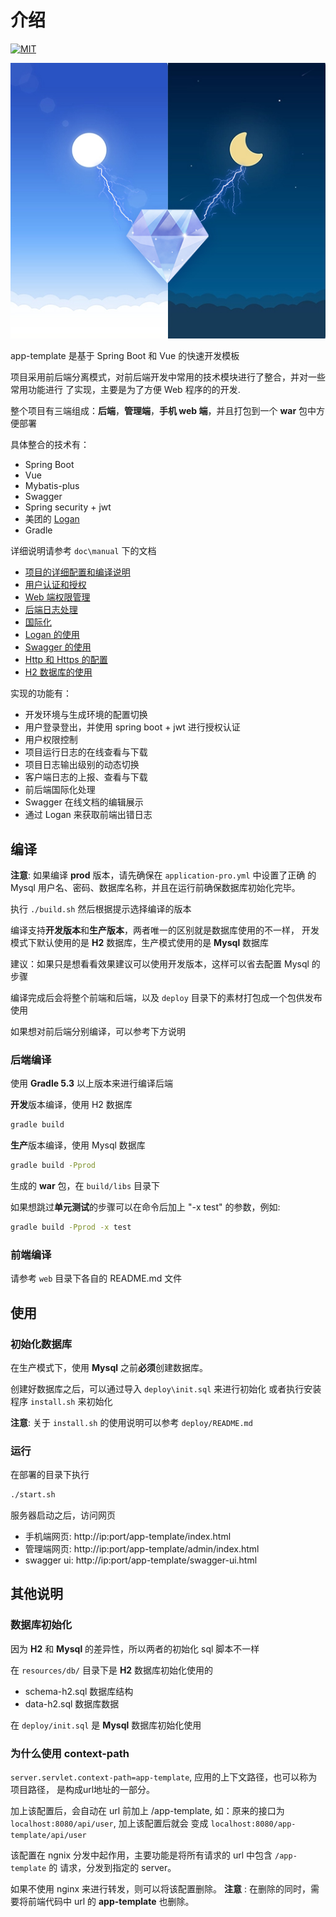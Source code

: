 # 介绍

[![MIT](https://img.shields.io/dub/l/vibe-d.svg?style=flat-square)](http://opensource.org/licenses/MIT)

![海报](./poster.jpg)

app-template 是基于 Spring Boot 和 Vue 的快速开发模板

项目采用前后端分离模式，对前后端开发中常用的技术模块进行了整合，并对一些常用功能进行
了实现，主要是为了方便 Web 程序的的开发.

整个项目有三端组成：**后端**，**管理端**，**手机 web 端**，并且打包到一个 **war** 包中方便部署

具体整合的技术有：

* Spring Boot
* Vue
* Mybatis-plus
* Swagger
* Spring security + jwt
* 美团的 [Logan](https://github.com/Meituan-Dianping/Logan)
* Gradle

详细说明请参考 `doc\manual` 下的文档

* [项目的详细配置和编译说明](./doc/manual/项目配置.md)
* [用户认证和授权](./doc/manual/用户认证和授权(用户名和密码).md)
* [Web 端权限管理](./doc/manual/权限管理.md)
* [后端日志处理](./doc/manual/日志.md)
* [国际化](./doc/manual/国际化.md)
* [Logan 的使用](./doc/manual/logan.md)
* [Swagger 的使用](./doc/manual/swagger.md)
* [Http 和 Https 的配置](./doc/manual/http和https.md)
* [H2 数据库的使用](./doc/manual/h2数据库.md)

实现的功能有：

* 开发环境与生成环境的配置切换
* 用户登录登出，并使用 spring boot + jwt 进行授权认证
* 用户权限控制
* 项目运行日志的在线查看与下载
* 项目日志输出级别的动态切换
* 客户端日志的上报、查看与下载
* 前后端国际化处理
* Swagger 在线文档的编辑展示
* 通过 Logan 来获取前端出错日志

## 编译

**注意**: 如果编译 **prod** 版本，请先确保在 `application-pro.yml` 中设置了正确
的 Mysql 用户名、密码、数据库名称，并且在运行前确保数据库初始化完毕。

执行 `./build.sh` 然后根据提示选择编译的版本

编译支持**开发版本**和**生产版本**，两者唯一的区别就是数据库使用的不一样，
开发模式下默认使用的是 **H2** 数据库，生产模式使用的是 **Mysql** 数据库

建议：如果只是想看看效果建议可以使用开发版本，这样可以省去配置 Mysql 的步骤

编译完成后会将整个前端和后端，以及 `deploy` 目录下的素材打包成一个包供发布使用

如果想对前后端分别编译，可以参考下方说明

### 后端编译

使用 **Gradle 5.3** 以上版本来进行编译后端

**开发**版本编译，使用 H2 数据库

```sh
gradle build
```

**生产**版本编译，使用 Mysql 数据库

```sh
gradle build -Pprod
```

生成的 **war** 包，在 `build/libs` 目录下

如果想跳过**单元测试**的步骤可以在命令后加上 "-x test" 的参数，例如:

```sh
gradle build -Pprod -x test
```

### 前端编译

请参考 `web` 目录下各自的 README.md 文件

## 使用

### 初始化数据库

在生产模式下，使用 **Mysql** 之前**必须**创建数据库。

创建好数据库之后，可以通过导入 `deploy\init.sql` 来进行初始化
或者执行安装程序 `install.sh` 来初始化

**注意**: 关于 `install.sh` 的使用说明可以参考 `deploy/README.md`

### 运行

在部署的目录下执行

```sh
./start.sh
```

服务器启动之后，访问网页

* 手机端网页: http://ip:port/app-template/index.html
* 管理端网页: http://ip:port/app-template/admin/index.html
* swagger ui: http://ip:port/app-template/swagger-ui.html

## 其他说明

### 数据库初始化

因为 **H2** 和 **Mysql** 的差异性，所以两者的初始化 sql 脚本不一样

在 `resources/db/` 目录下是 **H2** 数据库初始化使用的

* schema-h2.sql 数据库结构
* data-h2.sql 数据库数据

在 `deploy/init.sql` 是 **Mysql** 数据库初始化使用

### 为什么使用 context-path

`server.servlet.context-path=app-template`, 应用的上下文路径，也可以称为项目路径，
是构成url地址的一部分。

加上该配置后，会自动在 url 前加上 /app-template, 如：原来的接口为
 `localhost:8080/api/user`, 加上该配置后就会
 变成 `localhost:8080/app-template/api/user`

该配置在 ngnix 分发中起作用，主要功能是将所有请求的 url 中包含 `/app-template` 的
请求，分发到指定的 server。

如果不使用 nginx 来进行转发，则可以将该配置删除。
**注意** : 在删除的同时，需要将前端代码中 url 的 **app-template** 也删除。
